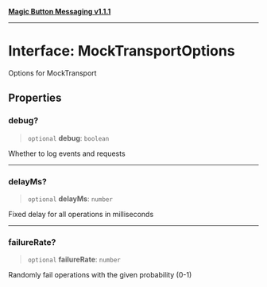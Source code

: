 [**Magic Button Messaging v1.1.1**](../README.md)

***

# Interface: MockTransportOptions

Options for MockTransport

## Properties

### debug?

> `optional` **debug**: `boolean`

Whether to log events and requests

***

### delayMs?

> `optional` **delayMs**: `number`

Fixed delay for all operations in milliseconds

***

### failureRate?

> `optional` **failureRate**: `number`

Randomly fail operations with the given probability (0-1)
